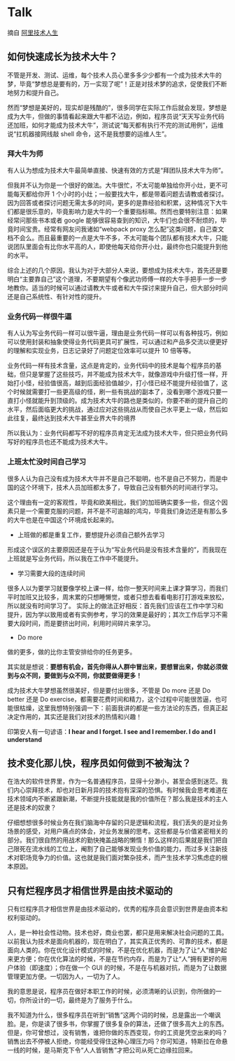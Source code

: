 # Talk

摘自 [阿里技术人生](http://t.cn/RdsBffc)

## 如何快速成长为技术大牛？

不管是开发、测试、运维，每个技术人员心里多多少少都有一个成为技术大牛的梦，毕竟“梦想总是要有的，万一实现了呢”！正是对技术梦的追求，促使我们不断地努力和提升自己。

然而“梦想是美好的，现实却是残酷的”，很多同学在实际工作后就会发现，梦想是成为大牛，但做的事情看起来跟大牛都不沾边，例如，程序员说“天天写业务代码还加班，如何才能成为技术大牛”，测试说“每天都有执行不完的测试用例”，运维说“扛机器接网线敲 shell 命令，这不是我想要的运维人生”。

### 拜大牛为师

有人认为想成为技术大牛最简单直接、快速有效的方式是“拜团队技术大牛为师”。

但我并不认为你是一个很好的做法。大牛很忙，不太可能单独给你开小灶，更不可能每天都给你开 1 个小时的小灶；一般要找大牛，都是带着问题去请教或者探讨。因为回答或者探讨问题无需太多的时间，更多的是靠经验和积累，这种情况下大牛们都是很乐意的，毕竟影响力是大牛的一个重要指标嘛。然而也要特别注意：如果经常问那些书本或者 google 能够很容易查到的知识，大牛们也会很不耐烦的，毕竟时间宝贵。经常有网友问我诸如“webpack proxy 怎么配”这类问题，自己查文档不会么。而且最重要的一点是大牛不多，不太可能每个团队都有技术大牛，只能说团队里面会有比你水平高的人，即使他每天给你开小灶，最终你也只能提升到他的水平。

综合上述的几个原因，我认为对于大部分人来说，要想成为技术大牛，首先还是要明白“主要靠自己”这个道理，不要期望有个像武功师傅一样的大牛手把手一步一步地教你。适当的时候可以通过请教大牛或者和大牛探讨来提升自己，但大部分时间还是自己系统性、有针对性的提升。

### 业务代码一样很牛逼

有人认为写业务代码一样可以很牛逼，理由是业务代码一样可以有各种技巧，例如可以使用封装和抽象使得业务代码更具可扩展性，可以通过和产品多交流以便更好的理解和实现业务，日志记录好了问题定位效率可以提升 10 倍等等。

业务代码一样有技术含量，这点是肯定的，业务代码中的技术是每个程序员的基础，但只是掌握了这些技巧，并不能成为技术大牛，就像游戏中升级打怪一样，开始打小怪，经验值很高，越到后面经验值越少，打小怪已经不能提升经验值了，这个时候就需要打一些更高级的怪，刷一些有挑战的副本了，没看到哪个游戏只要一直打小怪就能升到顶级的。成为技术大牛的路也是类似的，你要不断的提升自己的水平，然后面临更大的挑战，通过应对这些挑战从而使自己水平更上一级，然后如此往复，最终达到技术大牛甚至业界大牛的境界

所以我认为：业务代码都写不好的程序员肯定无法成为技术大牛，但只把业务代码写好的程序员也还不能成为技术大牛。

### 上班太忙没时间自己学习

很多人认为自己没有成为技术大牛并不是自己不聪明，也不是自己不努力，而是中国的这个环境下，技术人员加班都太多了，导致自己没有额外的时间进行学习。

这个理由有一定的客观性，毕竟和欧美相比，我们的加班确实要多一些，但这个因素只是一个需要克服的问题，并不是不可逾越的鸿沟，毕竟我们身边还是有那么多的大牛也是在中国这个环境成长起来的。

- 上班做的都是重复工作，要想提升必须自己额外去学习

形成这个误区的主要原因还是在于认为“写业务代码是没有技术含量的”，而我现在上班就是写业务代码，所以我在工作中不能提升。

- 学习需要大段的连续时间

很多人以为要学习就要像学校上课一样，给你一整天时间来上课才算学习，而我们平时加班又比较多，周末累的只想睡懒觉，或者只想去看看电影打打游戏来放松，所以就没有时间学习了。 实际上的做法正好相反：首先我们应该在工作中学习和提升，因为学以致用或者有实例参考，学习的效果是最好的；其次工作后学习不需要大段时间，而是要挤出时间，利用时间碎片来学习。

- Do more

做的更多，做的比你主管安排给你的任务更多。

其实就是想说：**要想有机会，首先你得从人群中冒出来，要想冒出来，你就必须做到与众不同，要做到与众不同，你就要做得更多！**

成为技术大牛梦想虽然很美好，但是要付出很多，不管是 Do more 还是 Do better 还是 Do exercise，都需要花费时间和精力，这个过程中可能很苦逼，也可能很枯燥，这里我想特别强调一下：前面我讲的都是一些方法论的东西，但真正起决定作用的，其实还是我们对技术的热情和兴趣！

印第安人有一句谚语：**I hear and I forget. I see and I remember. I do and I understand**

## 技术变化那儿快，程序员如何做到不被淘汰？

在浩大的软件世界里，作为一名普通程序员，显得十分渺小，甚至会感到迷茫。我们内心崇拜技术，却也对日新月异的技术抱有深深的恐惧。有时候我会思考难道在技术领域内不断紧跟新潮，不断提升技能就是我的价值所在？那么我是技术的主人还是技术的奴隶？

仔细想想很多时候业务在我们脑海中存留的只是逻辑和流程，我们丢失的是对业务场景的感受，对用户痛点的体会，对业务发展的思考。这些都是与价值紧密相关的部分。我们很自然的用战术的勤快掩盖战略的懒惰！那么这样的后果就是我们把自己限死在流水线的工位上，阉割了自己能够发现业务价值的能力，而过多关注新技术对职场竞争力的价值。这也就是我们面对繁杂技术，而产生技术学习焦虑症的根本原因。

## 只有烂程序员才相信世界是由技术驱动的

只有烂程序员才相信世界是由技术驱动的，优秀的程序员会意识到世界是由资本和权利驱动的。

人，是一种社会性动物。技术也好，商业也罢，都只是用来解决社会问题的工具。以前我认为技术是面向机器的，现在明白了，其实真正优秀的、可靠的技术，都是面向人类的。你在优化设计模式的时候，不是在优化机器，而是为了让“人”维护起来更方便；你在优化算法的时候，不是在节约内存，而是为了让“人”拥有更好的用户体验（即速度）；你在做一个 GUI 的时候，不是在与机器对抗，而是为了让数据管理更加方便。一切因为人，一切为了人。

我的意思是说，程序员在做好本职工作的时候，必须清晰的认识到，你所做的一切，你所设计的一切，最终是为了服务于什么。

我不知道为什么，很多程序员在听到“销售”这两个词的时候，总是露出一个嘲讽脸。是，你是读了很多书，你掌握了很多复杂的算法，还做了很多高大上的东西。但是，你可曾想过，没有销售，谁把你做的东西变现，你的工资是凭空出来的吗？销售出去不停被人拒绝，你能经受得住这种心理压力吗？你可知道，特斯拉在命悬一线的时候，是马斯克下令“人人皆销售”才把公司从死亡边缘拉回来。

